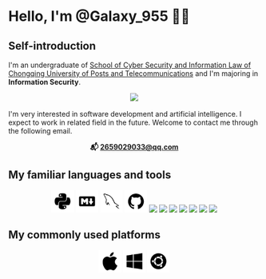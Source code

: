 # Hello, I'm @Galaxy_955 👨‍🎓

## Self-introduction

I'm an undergraduate of <a href="http://sl.cqupt.edu.cn">School of Cyber Security and Information Law of Chongqing University of Posts and Telecommunications</a> and I'm majoring in **Information Security**.

<p align="center"><img src="http://sl.cqupt.edu.cn/dfiles/6169/resource/pictures/home-logo.png"></p>

I'm very interested in software development and artificial intelligence. I expect to work in related field in the future. Welcome to contact me through the following email.

**<p align="center">📬 2659029033@qq.com</p>**

## My familiar languages and tools

<p align="center">
  <img src="https://github.com/vorillaz/devicons/blob/master/!SVG/python.svg" style="height:45px">
  <img src="https://github.com/vorillaz/devicons/blob/master/!SVG/markdown.svg" style="height:45px">
  <img src="https://github.com/vorillaz/devicons/blob/master/!SVG/mysql.svg" style="height:45px">
  <img src="https://github.com/vorillaz/devicons/blob/master/!SVG/github_badge.svg" style="height:45px">
  <img src="https://github.com/vorillaz/devicons/blob/master/!SVG/vim.svg" style="height:45px">
  <img src="https://github.com/vorillaz/devicons/blob/master/!SVG/docker.svg" style="height:45px">
  <img src="https://upload.wikimedia.org/wikipedia/commons/thumb/a/af/Adobe_Photoshop_CC_icon.svg/440px-Adobe_Photoshop_CC_icon.svg.png" style="height:45px">
  <img src="https://upload.wikimedia.org/wikipedia/commons/thumb/1/1d/PyCharm_Icon.svg/128px-PyCharm_Icon.svg.png" style="height:45px">
  <img src="https://upload.wikimedia.org/wikipedia/zh/thumb/3/3e/Xcode_12_logo.tiff/lossless-page1-128px-Xcode_12_logo.tiff.png" style="height:45px">
  <img src="https://upload.wikimedia.org/wikipedia/commons/thumb/e/ea/Conda_logo.svg/440px-Conda_logo.svg.png" style="height:45px">
  <img src="https://upload.wikimedia.org/wikipedia/commons/thumb/0/0b/Qt_logo_2016.svg/200px-Qt_logo_2016.svg.png" style="height:45px">
</p>

## My commonly used platforms
<p align="center">
  <img src="https://github.com/vorillaz/devicons/blob/master/!SVG/apple.svg" style="height:45px">
  <img src="https://github.com/vorillaz/devicons/blob/master/!SVG/windows.svg" style="height:45px">
  <img src="https://github.com/vorillaz/devicons/blob/master/!SVG/ubuntu.svg" style="height:45px">
 </p>
